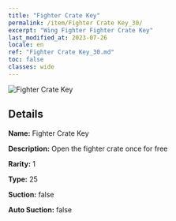 ```yaml
---
title: "Fighter Crate Key"
permalink: /item/Fighter Crate Key_30/
excerpt: "Wing Fighter Fighter Crate Key"
last_modified_at: 2023-07-26
locale: en
ref: "Fighter Crate Key_30.md"
toc: false
classes: wide
---
```



 ![Fighter Crate Key](/images/item/Fighter_Crate_Key_p.png)



## Details

 **Name:** Fighter Crate Key 

 **Description:** Open the fighter crate once for free

 **Rarity:** 1 

 **Type:** 25 

 **Suction:** false 

 **Auto Suction:** false 



